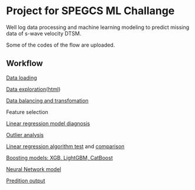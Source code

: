 # Project for SPEGCS ML Challange  

Well log data processing and machine learning modeling to predict missing data of s-wave velocity DTSM.

Some of the codes of the flow are uploaded. 

## Workflow

[Data loading](load_las_data.ipynb)

[Data exploration](data_exploration.ipynb)([html](data_exploration.html))

[Data balancing and transfomation](data_prep_ts_bal_trans.ipynb)

Feature selection 

[Linear regression model diagnosis](model_xn_diagn.ipynb)

[Outlier analysis](data_prep_outlier.ipynb)

[Linear regression algorithm test](models_xn_cv.ipynb) and [comparison](models_cmp.ipynb)

[Boosting models: XGB, LightGBM, CatBoost](model_gb.ipynb)

[Neural Network model](model_nn.ipynb)

[Predition output](pred_output.ipynb)
